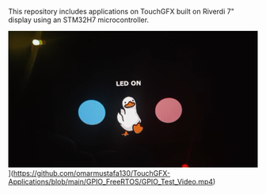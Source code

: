 This repository includes applications on TouchGFX built on Riverdi 7" display using an STM32H7 microcontroller.

![GPIO Test](https://github.com/omarmustafa130/TouchGFX-Applications/blob/main/GPIO_FreeRTOS/GPIO_Test%20Thumbnail.png)](https://github.com/omarmustafa130/TouchGFX-Applications/blob/main/GPIO_FreeRTOS/GPIO_Test_Video.mp4)

